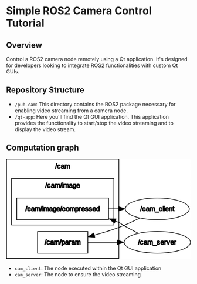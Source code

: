 # Simple ROS2 Camera Control Tutorial

## Overview
Control a ROS2 camera node remotely using a Qt application. It's designed for developers looking to integrate ROS2 functionalities with custom Qt GUIs.

## Repository Structure
  -  `/pub-cam`: This directory contains the ROS2 package necessary for enabling video streaming from a camera node.
  -  `/qt-app`: Here you'll find the Qt GUI application. This application provides the functionality to start/stop the video streaming and to display the video stream.

## Computation graph

![Computation graph](./res/rosgraph.png)

  - `cam_client`: The node executed within the Qt GUI application
  - `cam_server`: The node to ensure the video streaming

